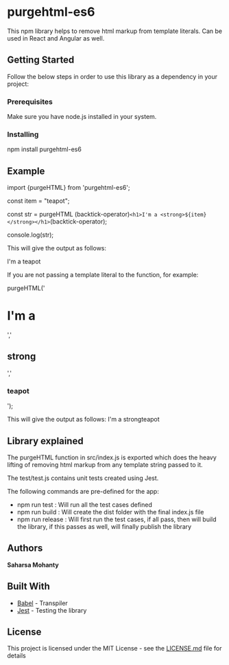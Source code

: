 # purgehtml-es6

This npm library helps to remove html markup from template literals. Can be used in React and Angular as well.

## Getting Started

Follow the below steps in order to use this library as a dependency in your project:

### Prerequisites

Make sure you have node.js installed in your system.

### Installing

npm install purgehtml-es6

## Example

import {purgeHTML} from 'purgehtml-es6';

const item = "teapot";

const str = purgeHTML (backtick-operator)`<h1>I'm a <strong>${item}</strong></h1>`(backtick-operator);

console.log(str);



This will give the output as follows:

I'm a teapot



If you are not passing a template literal to the function, for example:

purgeHTML('<h1>I'm a </h1>','<h2>strong</h2>','<h3>teapot</h3>');

This will give the output as follows:
I'm a strongteapot

## Library explained

The purgeHTML function in src/index.js is exported which does the heavy lifting of removing html markup from any template string passed to it.

The test/test.js contains unit tests created using Jest.

The following commands are pre-defined for the app:
* npm run test : Will run all the test cases defined
* npm run build : Will create the dist folder with the final index.js file
* npm run release : Will first run the test cases, if all pass, then will build the library, if this passes as well, will finally publish the library

## Authors

**Saharsa Mohanty**

## Built With

* [Babel](https://babeljs.io/) - Transpiler
* [Jest](https://jestjs.io/) - Testing the library

## License

This project is licensed under the MIT License - see the [LICENSE.md](LICENSE.md) file for details
